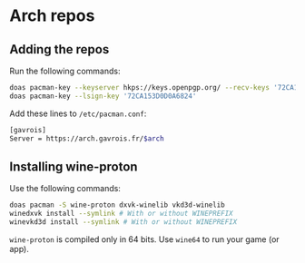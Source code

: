 # Arch repos

## Adding the repos

Run the following commands:

```bash
doas pacman-key --keyserver hkps://keys.openpgp.org/ --recv-keys '72CA153D0D0A6824'
doas pacman-key --lsign-key '72CA153D0D0A6824'
```

Add these lines to `/etc/pacman.conf`:

```bash
[gavrois]
Server = https://arch.gavrois.fr/$arch
```

## Installing wine-proton

Use the following commands:
```bash
doas pacman -S wine-proton dxvk-winelib vkd3d-winelib
winedxvk install --symlink # With or without WINEPREFIX
winevkd3d install --symlink # With or without WINEPREFIX
```

`wine-proton` is compiled only in 64 bits.
Use `wine64` to run your game (or app).
